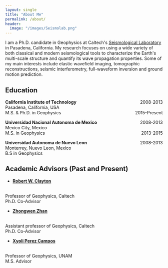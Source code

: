 ```yaml
---
layout: single
title: "About Me"
permalink: /about/
header:
  image: "/images/Seismolab.png"
---
```


I am a Ph.D. candidate in Geophysics at Caltech's [Seismological Laboratory](http://www.seismolab.caltech.edu) in Pasadena, California. My research focuses on using a wide variety of both classical and modern seismological tools to characterize the Earth's multi-scale structure and quantify its wave propagation properties. Some of my main interests include elastic wavefield imaging, tomographic reconstructions, seismic interferometry, full-waveform inversion and ground motion prediction.

## Education
<p><b>California Institute of Technology</b><p2 style="float: right">2008-2013</p2><br>Pasadena, California, USA<br>M.S. & Ph.D. in Geophysics<p2 style="float: right">2015-Present</p2></p>

<p><b>Universidad Nacional Autonoma de Mexico</b><p2 style="float: right">2008-2013</p2><br>Mexico City, Mexico<br>M.S. in Geophysics<p2 style="float: right">2013-2015</p2></p>

<p><b>Universidad Autonoma de Nuevo Leon</b><p2 style="float: right">2008-2013</p2><br>Monterrey, Nuevo Leon, Mexico<br>B.S in Geophysics</p>

## Academic Advisors (Past and Present)
- [**Robert W. Clayton**](http://web.gps.caltech.edu/~clay/homepage.html)
<br>
Professor of Geophysics, Caltech
<br>
Ph.D. Co-Advisor

- [**Zhongwen Zhan**](http://zhan.caltech.edu)
<br>
Assistant professor of Geophysics, Caltech
<br>
Ph.D. Co-Advisor

- [**Xyoli Perez Campos**](http://zhan.caltech.edu)
<br>
Professor of Geophysics, UNAM
<br>
M.S. Advisor
